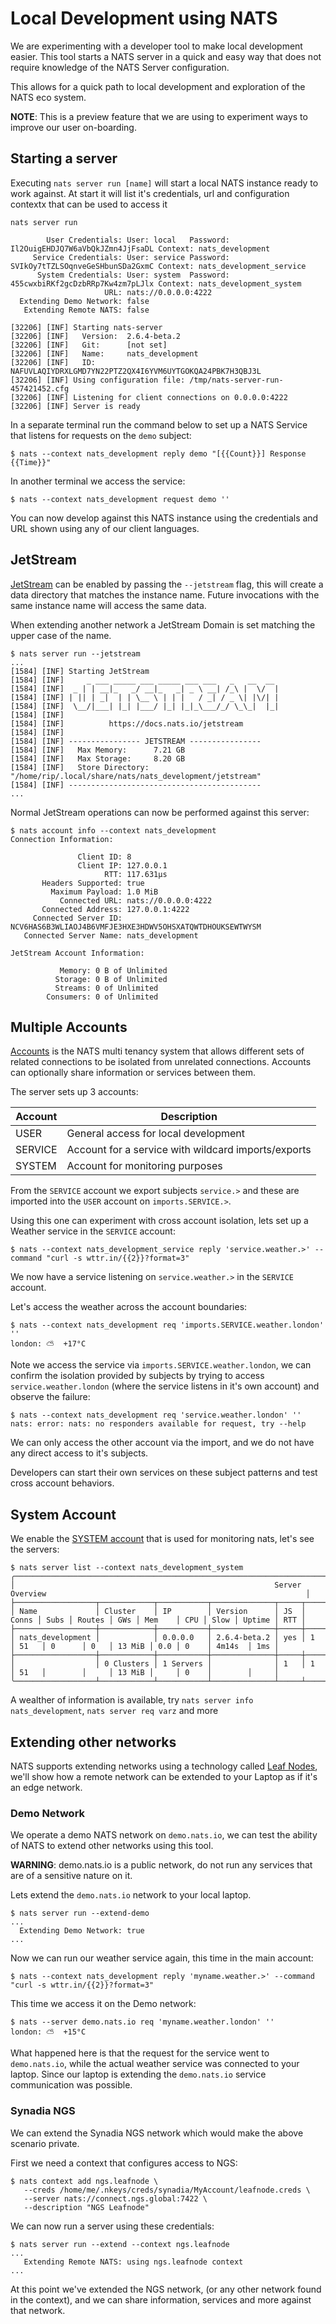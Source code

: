 # Local Development using NATS

We are experimenting with a developer tool to make local development easier.  This tool starts a NATS server in a quick and easy way that does not require knowledge of the NATS Server configuration.

This allows for a quick path to local development and exploration of the NATS eco system.

**NOTE**: This is a preview feature that we are using to experiment ways to improve our user on-boarding.

## Starting a server

Executing `nats server run [name]` will start a local NATS instance ready to work against.  At start it will list it's credentials, url and configuration contextx that can be used to access it

```nohighlight
nats server run

        User Credentials: User: local   Password: Il2OuigEHDJQ7W6aVbQkJZmn4JjFsaDL Context: nats_development
     Service Credentials: User: service Password: SVIkOy7tTZLSOqnveGeSHbunSDa2GxmC Context: nats_development_service
      System Credentials: User: system  Password: 455cwxbiRKf2gcDzbRRp7Kw4zm7pLJlx Context: nats_development_system
                     URL: nats://0.0.0.0:4222
  Extending Demo Network: false
   Extending Remote NATS: false

[32206] [INF] Starting nats-server
[32206] [INF]   Version:  2.6.4-beta.2
[32206] [INF]   Git:      [not set]
[32206] [INF]   Name:     nats_development
[32206] [INF]   ID:       NAFUVLAQIYDRXLGMD7YN22PTZ2QX4I6YVM6UYTGOKQA24PBK7H3QBJ3L
[32206] [INF] Using configuration file: /tmp/nats-server-run-457421452.cfg
[32206] [INF] Listening for client connections on 0.0.0.0:4222
[32206] [INF] Server is ready
```
In a separate terminal run the command below to set up a NATS Service that listens for requests on the `demo` subject:

```nohighlight
$ nats --context nats_development reply demo "[{{Count}}] Response {{Time}}"
```

In another terminal we access the service:

```nohighlight
$ nats --context nats_development request demo ''
```

You can now develop against this NATS instance using the credentials and URL shown using any of our client languages.

## JetStream

[JetStream](https://docs.nats.io/jetstream) can be enabled by passing the `--jetstream` flag, this will create a data directory that matches the instance name.  Future invocations with the same instance name will access the same data.

When extending another network a JetStream Domain is set matching the upper case of the name.

```nohighlight
$ nats server run --jetstream
...
[1584] [INF] Starting JetStream
[1584] [INF]     _ ___ _____ ___ _____ ___ ___   _   __  __
[1584] [INF]  _ | | __|_   _/ __|_   _| _ \ __| /_\ |  \/  |
[1584] [INF] | || | _|  | | \__ \ | | |   / _| / _ \| |\/| |
[1584] [INF]  \__/|___| |_| |___/ |_| |_|_\___/_/ \_\_|  |_|
[1584] [INF]
[1584] [INF]          https://docs.nats.io/jetstream
[1584] [INF]
[1584] [INF] ---------------- JETSTREAM ----------------
[1584] [INF]   Max Memory:      7.21 GB
[1584] [INF]   Max Storage:     8.20 GB
[1584] [INF]   Store Directory: "/home/rip/.local/share/nats/nats_development/jetstream"
[1584] [INF] -------------------------------------------
...
```

Normal JetStream operations can now be performed against this server:

```nohighlight
$ nats account info --context nats_development
Connection Information:

               Client ID: 8
               Client IP: 127.0.0.1
                     RTT: 117.631µs
       Headers Supported: true
         Maximum Payload: 1.0 MiB
           Connected URL: nats://0.0.0.0:4222
       Connected Address: 127.0.0.1:4222
     Connected Server ID: NCV6HAS6B3WLIAOJ4B6VMFJE3HXE3HDWV5OHSXATQWTDHOUKSEWTWYSM
   Connected Server Name: nats_development

JetStream Account Information:

           Memory: 0 B of Unlimited
          Storage: 0 B of Unlimited
          Streams: 0 of Unlimited
        Consumers: 0 of Unlimited
```

## Multiple Accounts

[Accounts](https://docs.nats.io/nats-server/configuration/securing_nats/accounts) is the NATS multi tenancy system that allows different sets of related connections to be isolated from unrelated connections. Accounts can optionally share information or services between them.

The server sets up 3 accounts:

|Account|Description|
|-------|-----------|
|USER   |General access for local development|
|SERVICE|Account for a service with wildcard imports/exports|
|SYSTEM |Account for monitoring purposes|

From the `SERVICE` account we export subjects `service.>` and these are imported into the `USER` account on `imports.SERVICE.>`.

Using this one can experiment with cross account isolation, lets set up a Weather service in the `SERVICE` account:

```nohightlight
$ nats --context nats_development_service reply 'service.weather.>' --command "curl -s wttr.in/{{2}}?format=3"
```

We now have a service listening on `service.weather.>` in the `SERVICE` account.

Let's access the weather across the account boundaries:

```nohighlight
$ nats --context nats_development req 'imports.SERVICE.weather.london' ''
london: ⛅️  +17°C
```

Note we access the service via `imports.SERVICE.weather.london`, we can confirm the isolation provided by subjects by trying to access `service.weather.london` (where the service listens in it's own account) and observe the failure:

```nohighlight
$ nats --context nats_development req 'service.weather.london' ''
nats: error: nats: no responders available for request, try --help
```

We can only access the other account via the import, and we do not have any direct access to it's subjects.

Developers can start their own services on these subject patterns and test cross account behaviors.

## System Account

We enable the [SYSTEM account](https://docs.nats.io/nats-server/configuration/sys_accounts) that is used for monitoring nats, let's see the servers:

```nohighlight
$ nats server list --context nats_development_system
╭───────────────────────────────────────────────────────────────────────────────────────────────────────────────────────────────────╮
│                                                          Server Overview                                                          │
├──────────────────┬────────────┬───────────┬──────────────┬─────┬───────┬──────┬────────┬─────┬────────┬─────┬──────┬────────┬─────┤
│ Name             │ Cluster    │ IP        │ Version      │ JS  │ Conns │ Subs │ Routes │ GWs │ Mem    │ CPU │ Slow │ Uptime │ RTT │
├──────────────────┼────────────┼───────────┼──────────────┼─────┼───────┼──────┼────────┼─────┼────────┼─────┼──────┼────────┼─────┤
│ nats_development │            │ 0.0.0.0   │ 2.6.4-beta.2 │ yes │ 1     │ 51   │ 0      │ 0   │ 13 MiB │ 0.0 │ 0    │ 4m14s  │ 1ms │
├──────────────────┼────────────┼───────────┼──────────────┼─────┼───────┼──────┼────────┼─────┼────────┼─────┼──────┼────────┼─────┤
│                  │ 0 Clusters │ 1 Servers │              │ 1   │ 1     │ 51   │        │     │ 13 MiB │     │ 0    │        │     │
╰──────────────────┴────────────┴───────────┴──────────────┴─────┴───────┴──────┴────────┴─────┴────────┴─────┴──────┴────────┴─────╯
```

A wealther of information is available, try `nats server info nats_development`, `nats server req varz` and more

## Extending other networks

NATS supports extending networks using a technology called [Leaf Nodes](https://docs.nats.io/nats-server/configuration/leafnodes/), we'll show how a remote network can be extended to your Laptop as if it's an edge network.

### Demo Network

We operate a demo NATS network on `demo.nats.io`, we can test the ability of NATS to extend other networks using this tool.

**WARNING**: demo.nats.io is a public network, do not run any services that are of a sensitive nature on it.

Lets extend the `demo.nats.io` network to your local laptop.

```nohighlight
$ nats server run --extend-demo
...
  Extending Demo Network: true
...
```

Now we can run our weather service again, this time in the main account:

```nohightlight
$ nats --context nats_development reply 'myname.weather.>' --command "curl -s wttr.in/{{2}}?format=3"
```

This time we access it on the Demo network:

```nohighlight
$ nats --server demo.nats.io req 'myname.weather.london' ''
london: ⛅️  +15°C 
```

What happened here is that the request for the service went to `demo.nats.io`, while the actual weather service was connected to your laptop. Since our laptop is extending the `demo.nats.io` service communication was possible.

### Synadia NGS

We can extend the Synadia NGS network which would make the above scenario private.

First we need a context that configures access to NGS:

```nohighlight
$ nats context add ngs.leafnode \
   --creds /home/me/.nkeys/creds/synadia/MyAccount/leafnode.creds \
   --server nats://connect.ngs.global:7422 \ 
   --description "NGS Leafnode"
```
We can now run a server using these credentials:

```nohighlight
$ nats server run --extend --context ngs.leafnode
...
   Extending Remote NATS: using ngs.leafnode context
...
```

At this point we've extended the NGS network, (or any other network found in the context), and we can share information, services and more against that network.
